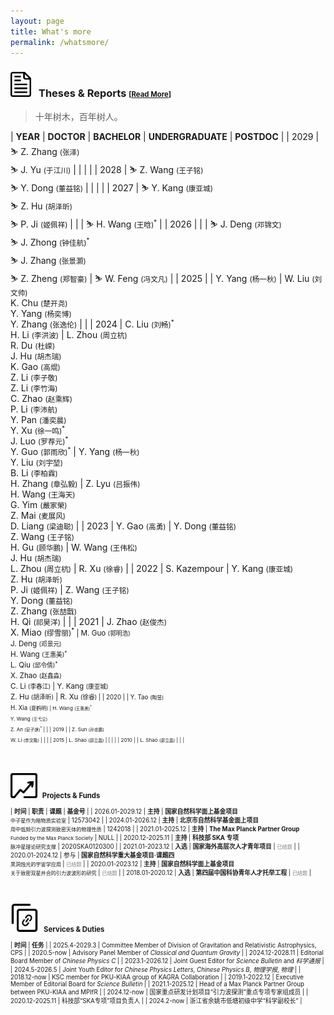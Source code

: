 ```yaml
---
layout: page
title: What's more
permalink: /whatsmore/
---
```


<style>
table {
  font-family: arial, sans-serif;
  border-collapse: collapse;
  width: 100%;
}

td, th {
  border: 1px solid #dddddd;
  text-align: left;
  padding: 8px;
}

tr:nth-child(odd) {
  background-color: #dddddd;
}
</style>

### <img src="report.png" style="height:40px;"> &nbsp; <b>Theses & Reports</b> <small><small>[[Read More](/docs/theses)]</small></small> 

> 十年树木，百年树人。

| **YEAR** | **DOCTOR** | **BACHELOR** | **UNDERGRADUATE** | **POSTDOC** |
| 2029 | &#9975; Z. Zhang <small>(张泽)</small><br>&#9975; J. Yu <small>(于江川)</small> | | | |
| 2028 | &#9975; Z. Wang <small>(王子铭)</small><br>&#9975; Y. Dong <small>(董益铭)</small> | | | |
| 2027 | &#9975; Y. Kang <small>(康亚城)</small><br>&#9975; Z. Hu <small>(胡泽昕)</small><br>&#9975; P. Ji <small>(姬佩祥)</small> | | | &#9975; H. Wang <small>(王晗)<sup>$\ast$</sup></small> |
| 2026 | | | &#9975; J. Deng <small>(邓锦文)</small><br>&#9975; J. Zhong <small>(钟佳航)<sup>$\ast$</sup></small><br>&#9975; J. Zhang <small>(张景灏)</small><br>&#9975; Z. Zheng <small>(郑智豪)</small> | &#9975; W. Feng <small>(冯文凡)</small> |
| 2025 | | Y. Yang <small>(杨一秋)</small> | W. Liu <small>(刘文帅)</small><br>K. Chu <small>(楚开尧)</small><br>Y. Yang <small>(杨奕博)</small><br>Y. Zhang <small>(张逸伦)</small> | |
| 2024 | C. Liu <small>(刘畅)<sup>$\ast$</sup></small><br>H. Li <small>(李洪波)</small> | L. Zhou <small>(周立杭)</small><br>R. Du <small>(杜嵘)</small><br>J. Hu <small>(胡杰瑞)</small><br>K. Gao <small>(高焜)</small><br>Z. Li <small>(李子敬)</small><br>Z. Li <small>(李竹海)</small><br>C. Zhao <small>(赵乘辉)</small><br>P. Li <small>(李沛航)</small><br>Y. Pan <small>(潘奕晨)</small><br>Y. Xu <small>(徐一鸣)<sup>$\ast$</sup></small><br>J. Luo <small>(罗荐元)<sup>$\ast$</sup></small><br>Y. Guo <small>(郭雨欣)<sup>$\ast$</sup></small> | Y. Yang <small>(杨一秋)</small><br>Y. Liu <small>(刘宇堃)</small><br>B. Li <small>(李柏霖)</small><br>H. Zhang <small>(章弘毅)</small> | Z. Lyu <small>(吕振伟)</small><br>H. Wang <small>(王海天)</small><br>G. Yim <small>(嚴家榮)</small><br>Z. Mai <small>(麦展风)</small><br>D. Liang <small>(梁迪聪)</small> |
| 2023 | Y. Gao <small>(高勇)</small> | Y. Dong <small>(董益铭)</small><br>Z. Wang <small>(王子铭)</small><br>H. Gu <small>(顾华鹏)</small> |  W. Wang <small>(王伟松)</small><br>J. Hu <small>(胡杰瑞)</small><br>L. Zhou <small>(周立杭)</small> | R. Xu <small>(徐睿)</small> |
| 2022 | S. Kazempour | Y. Kang <small>(康亚城)</small><br>Z. Hu <small>(胡泽昕)</small><br>P. Ji <small>(姬佩祥)</small> |  Z. Wang <small>(王子铭)</small><br>Y. Dong <small>(董益铭)</small><br>Z. Zhang <small>(张喆戬)</small><br>H. Qi <small>(祁昊洋)</small> | |
| 2021 | J. Zhao <small>(赵俊杰)</small><br>X. Miao <small>(缪雪丽)<sup>$\ast$</sup> | M. Guo <small>(郭明浩)</small><br>J. Deng <small>(邓景元)</small><br>H. Wang <small>(王惠美)<sup>$\ast$</sup></small><br>L. Qiu <small>(邱令倩)<sup>$\ast$</sup></small><br>X. Zhao <small>(赵鑫淼)</small><br>C. Li <small>(李春江)</small> | Y. Kang <small>(康亚城)</small><br>Z. Hu <small>(胡泽昕)</small> | R. Xu <small>(徐睿) |
| 2020 | | Y. Tao <small>(陶昱)</small><br>H. Xia <small>(夏鹤明) | H. Wang <small>(王惠美)<sup>$\ast$</sup></small><br>Y. Wang <small>(王弋尘)</small><br>Z. An <small>(安子訸)<sup>$\ast$</sup></small> | |
| 2019 | | Z. Sun <small>(孙忠鹏)</small><br>W. Li <small>(李汶隆)</small> | | |
| 2015 | L. Shao <small>(邵立晶)</small> | | | |
| 2010 | | L. Shao <small>(邵立晶)</small> |  | |

<br>
<p></p>

### <img src="funds.png" style="height:40px;"> &nbsp; <b>Projects & Funds</b>

| **时间** | **职责** | **课题** | **基金号** | 
| 2026.01-2029.12 | **主持** | **国家自然科学面上基金项目** <br> <small> 中子星作为暗物质实验室</small> | 12573042 |
| 2024.01-2026.12 | **主持** | **北京市自然科学基金面上项目** <br> <small> 用中低频引力波探测致密天体的物理性质</small> | 1242018 |
| 2021.01-2025.12 | **主持** | **The Max Planck Partner Group** <br> <small> Funded by the Max Planck Society</small> | NULL |
| 2020.12-2025.11 | **主持** | **科技部 SKA 专项** <br> <small> 脉冲星理论研究支撑</small> | 2020SKA0120300 |
| 2021.01-2023.12 | **入选** | **国家海外高层次人才青年项目** | <font color="gray"><small>已结题</small></font> |
| 2020.01-2024.12 | 参与 | **国家自然科学重大基金项目·课题四** <br> <small> 黑洞烛光的宇宙学应用 </small> | <font color="gray"><small>已结题</small></font> |
| 2020.01-2023.12 | **主持** | **国家自然科学面上基金项目** <br> <small> 关于致密双星并合的引力波波形的研究</small> | <font color="gray"><small>已结题</small></font> |
| 2018.01-2020.12 | **入选** | **第四届中国科协青年人才托举工程** | <font color="gray"><small>已结题</small></font> |


<!-- 
| 2024.07-2024.09 | **主持** | **举办第九届SKA暑期学校** | <font color="gray"><small>已结题</small></font> |
| 2024.03-2024.12 | **主持** | **北京大学新工科交叉青年专项** <br> <small> 用机器学习优化空间引力波的搜寻与参数估计</small> | <font color="gray"><small>已结题</small></font> |
| 2019.01-2021.12 | **主持** | **北京大学学科建设项目** <br> <small> 引力天体物理团队建设、科学研究与国内外交流</small> | <font color="gray"><small>已结题</small></font> |
| 2016.06-2021.05 | 参与 | **中国科学院先导B专项** <br> <small> 基于FAST的脉冲星测时和引力波探测预研究 </small> | <font color="gray"><small>已结题</small></font> |
| 2011.01-2013.12 | 参与 | **国家自然科学青年科学基金项目** <br> <small> 横动量依赖的夸克分布函数及其在高能散射过程中的唯像学 </small> | <font color="gray"><small>已结题</small></font> |
| 2018.09-2018.12 | **主持** | **北京大学新聘学术人员科研启动经费** | NULL | 
-->

<!--
| 2025.07-2027.06 | **指导**<br> <small><small>郑智豪 | **北京市自然科学基金本科生启研计划** <br> <small> 在分层贝叶斯模型下利用引力波研究致密星性质</small> | QY25102 |
| 2025.07-2027.06 | **指导**<br> <small><small>钟佳航 | **北京市自然科学基金本科生启研计划** <br> <small> 单致密星中的快中子俘获过程及其电磁暂现事件</small> | QY25099 |
| 2025.01-2026.12 | **指导**<br> <small><small>胡泽昕 | **国家自然科学基金青年学生基础研究项目（博士研究生）** <br> <small> 银河系中心附近中等质量黑洞的研究</small> | 124B2056 |
| 2024.10-2026.09 | **指导**<br> <small><small>杨奕博 | **北京市自然科学基金本科生启研计划** <br> <small> 脉冲双星系统探测轴子暗物质性质</small> | QY24017 |
| 2024.05-2026.12 | **指导**<br> <small><small>王子铭 | **国家自然科学基金青年学生基础研究项目（博士研究生）** <br> <small> 空间引力波探测的数据分析方法拓展</small> | 123B2043 |
| 2023.12-2025.04 | **指导**<br> <small><small>刘宇堃 | **北京市自然科学基金本科生启研计划** <br> <small> 多信使天文学时代下研究暗物质对中子星结构的影响</small> | QY23009 |
-->

<br>
<p></p>


### <img src="link.png" style="height:45px;"> &nbsp;  <b>Services & Duties</b>

| **时间** | **任务** |
| 2025.4-2029.3 | Committee Member of Division of Gravitation and Relativistic Astrophysics, CPS |
| 2020.5-now | Advisory Panel Member of *Classical and Quantum Gravity* |
| 2024.12-2028.11 | Editorial Board Member of *Chinese Physics C* |
| 2023.1-2026.12 | Joint Guest Editor for *Science Bulletin* and *科学通报* |
| 2024.5-2026.5 | Joint Youth Editor for *Chinese Physics Letters*, *Chinese Physics B*, *物理学报*, *物理* |
| 2018.12-now | KSC member for PKU-KIAA group of KAGRA Collaboration |
| 2019.1-2022.12 | Executive Member of Editorial Board for *Science Bulletin* |
| 2021.1-2025.12 | Head of a Max Planck Partner Group  between PKU-KIAA and MPIfR |
| 2024.12-now | 国家重点研发计划项目“引力波探测”重点专项专家组成员 |
| 2020.12-2025.11 | 科技部“SKA专项”项目负责人 |
| 2024.2-now | 浙江省余姚市低塘初级中学“科学副校长” |

<br>
<p></p>

<script type="text/x-mathjax-config">
  MathJax.Hub.Config({
    tex2jax: {
      inlineMath: [ ['$','$'] ],
      processEscapes: true
    }
  });
</script>
<script type="text/javascript" src="https://cdn.mathjax.org/mathjax/latest/MathJax.js?config=TeX-AMS-MML_HTMLorMML">
</script>
